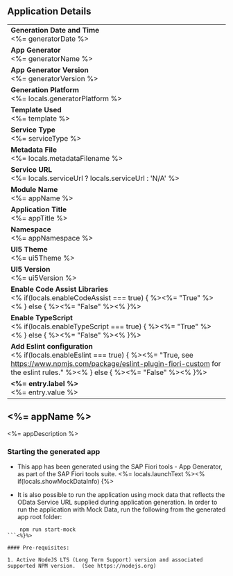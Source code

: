## Application Details
|               |
| ------------- |
|**Generation Date and Time**<br><%= generatorDate %>|
|**App Generator**<br><%= generatorName %>|
|**App Generator Version**<br><%= generatorVersion %>|
|**Generation Platform**<br><%= locals.generatorPlatform %>|
|**Template Used**<br><%= template %>|
|**Service Type**<br><%= serviceType %>|<% if(locals.metadataFilename) { %>
|**Metadata File**<br><%= locals.metadataFilename %>|<% } else { %>
|**Service URL**<br><%= locals.serviceUrl ? locals.serviceUrl : 'N/A' %>|<% } %>
|**Module Name**<br><%= appName %>|
|**Application Title**<br><%= appTitle %>|
|**Namespace**<br><%= appNamespace %>|
|**UI5 Theme**<br><%= ui5Theme %>|
|**UI5 Version**<br><%= ui5Version %>|
|**Enable Code Assist Libraries**<br><% if(locals.enableCodeAssist === true) { %><%= "True" %><% } else { %><%= "False" %><% }%>|
|**Enable TypeScript**<br><% if(locals.enableTypeScript === true) { %><%= "True" %><% } else { %><%= "False" %><% }%>|
|**Add Eslint configuration**<br><% if(locals.enableEslint === true) { %><%= "True, see https://www.npmjs.com/package/eslint-plugin-fiori-custom for the eslint rules." %><% } else { %><%= "False" %><% }%>|<% if (locals.additionalEntries) locals.additionalEntries.forEach(entry => { %>
|**<%= entry.label %>**<br><%= entry.value %>|<%})%>

## <%= appName %>

<%= appDescription %>

### Starting the generated app

-   This app has been generated using the SAP Fiori tools - App Generator, as part of the SAP Fiori tools suite.  <%= locals.launchText %><% if(locals.showMockDataInfo) {%>

- It is also possible to run the application using mock data that reflects the OData Service URL supplied during application generation.  In order to run the application with Mock Data, run the following from the generated app root folder:

```
    npm run start-mock
```<%}%>

#### Pre-requisites:

1. Active NodeJS LTS (Long Term Support) version and associated supported NPM version.  (See https://nodejs.org)


